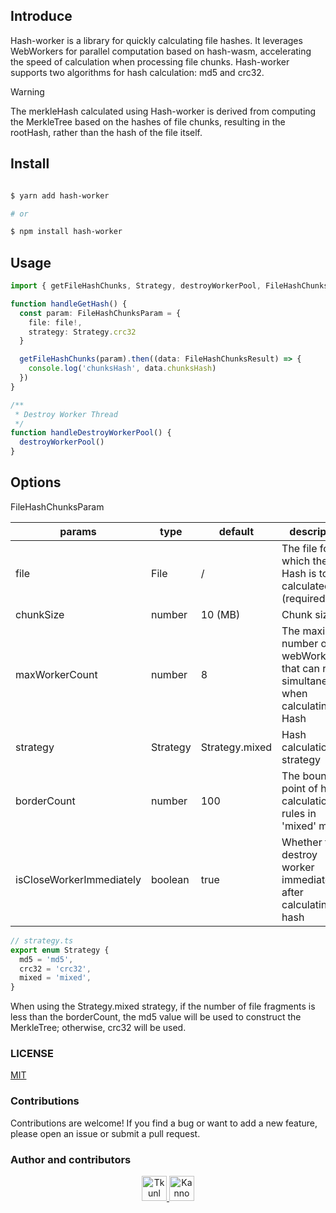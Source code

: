 ## Introduce
Hash-worker is a library for quickly calculating file hashes. It leverages WebWorkers for parallel computation based on hash-wasm, accelerating the speed of calculation when processing file chunks. Hash-worker supports two algorithms for hash calculation: md5 and crc32.

> [!WARNING]
> The merkleHash calculated using Hash-worker is derived from computing the MerkleTree based on the hashes of file chunks, resulting in the rootHash, rather than the hash of the file itself.

## Install

```bash

$ yarn add hash-worker

# or

$ npm install hash-worker

```

## Usage

``` ts
import { getFileHashChunks, Strategy, destroyWorkerPool, FileHashChunksResult, FileHashChunksParam } from 'Hash-worker'

function handleGetHash() {
  const param: FileHashChunksParam = {
    file: file!,
    strategy: Strategy.crc32
  }

  getFileHashChunks(param).then((data: FileHashChunksResult) => {
    console.log('chunksHash', data.chunksHash)
  })
}

/**
 * Destroy Worker Thread
 */
function handleDestroyWorkerPool() {
  destroyWorkerPool()
}
```

## Options

FileHashChunksParam

| params                   | type     | default        | description                                                  |
| ------------------------ | -------- | -------------- | ------------------------------------------------------------ |
| file                     | File     | /              | The file for which the Hash is to be calculated (required)   |
| chunkSize                | number   | 10 (MB)        | Chunk size                                                   |
| maxWorkerCount           | number   | 8              | The maximum number of webWorkers that can run simultaneously when calculating the Hash |
| strategy                 | Strategy | Strategy.mixed | Hash calculation strategy                                    |
| borderCount              | number   | 100            | The boundary point of hash calculation rules in 'mixed' mode |
| isCloseWorkerImmediately | boolean  | true           | Whether to destroy worker immediately after calculating the hash |

```ts
// strategy.ts
export enum Strategy {
  md5 = 'md5',
  crc32 = 'crc32',
  mixed = 'mixed',
}
```

When using the Strategy.mixed strategy, if the number of file fragments is less than the borderCount, the md5 value will be used to construct the MerkleTree; otherwise, crc32 will be used.

### LICENSE

[MIT](./LICENSE)

### Contributions

Contributions are welcome! If you find a bug or want to add a new feature, please open an issue or submit a pull request.

### Author and contributors

<p align="center">
  <a href="https://github.com/Tkunl">
    <img src="https://avatars.githubusercontent.com/u/19854081?v=4" width="40" height="40" alt="Tkunl">
  </a>
  <a href="https://github.com/nonzzz">
    <img src="https://avatars.githubusercontent.com/u/52351095?v=4&s=40" width="40" height="40" alt="Kanno">
  </a>
</p>
